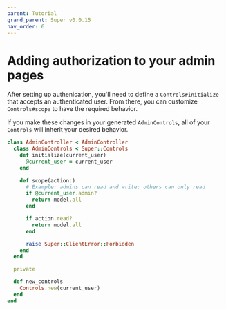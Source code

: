 ```yaml
---
parent: Tutorial
grand_parent: Super v0.0.15
nav_order: 6
---
```

# Adding authorization to your admin pages

After setting up authenication, you'll need to define a `Controls#initialize`
that accepts an authenticated user. From there, you can customize
`Controls#scope` to have the required behavior.

If you make these changes in your generated `AdminControls`, all of your
`Controls` will inherit your desired behavior.

```ruby
class AdminController < AdminController
  class AdminControls < Super::Controls
    def initialize(current_user)
      @current_user = current_user
    end

    def scope(action:)
      # Example: admins can read and write; others can only read
      if @current_user.admin?
        return model.all
      end

      if action.read?
        return model.all
      end

      raise Super::ClientError::Forbidden
    end
  end

  private

  def new_controls
    Controls.new(current_user)
  end
end
```

